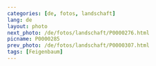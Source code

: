 ```yaml
---
categories: [de, fotos, landschaft]
lang: de
layout: photo
next_photo: /de/fotos/landschaft/P0000276.html
picname: P0000285
prev_photo: /de/fotos/landschaft/P0000307.html
tags: [Feigenbaum]
---
```

